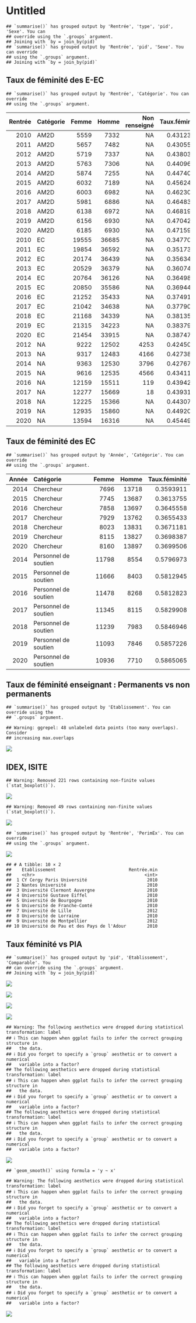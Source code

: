Untitled
================

    ## `summarise()` has grouped output by 'Rentrée', 'type', 'pid', 'Sexe'. You can
    ## override using the `.groups` argument.
    ## Joining with `by = join_by(pid)`
    ## `summarise()` has grouped output by 'Rentrée', 'pid', 'Sexe'. You can override
    ## using the `.groups` argument.
    ## Joining with `by = join_by(pid)`

## Taux de féminité des E-EC

    ## `summarise()` has grouped output by 'Rentrée', 'Catégorie'. You can override
    ## using the `.groups` argument.

<table>
<thead>
<tr>
<th style="text-align:right;">
Rentrée
</th>
<th style="text-align:left;">
Catégorie
</th>
<th style="text-align:right;">
Femme
</th>
<th style="text-align:right;">
Homme
</th>
<th style="text-align:right;">
Non renseigné
</th>
<th style="text-align:right;">
Taux.féminité
</th>
</tr>
</thead>
<tbody>
<tr>
<td style="text-align:right;">
2010
</td>
<td style="text-align:left;">
AM2D
</td>
<td style="text-align:right;">
5559
</td>
<td style="text-align:right;">
7332
</td>
<td style="text-align:right;">
NA
</td>
<td style="text-align:right;">
0.4312311
</td>
</tr>
<tr>
<td style="text-align:right;">
2011
</td>
<td style="text-align:left;">
AM2D
</td>
<td style="text-align:right;">
5657
</td>
<td style="text-align:right;">
7482
</td>
<td style="text-align:right;">
NA
</td>
<td style="text-align:right;">
0.4305503
</td>
</tr>
<tr>
<td style="text-align:right;">
2012
</td>
<td style="text-align:left;">
AM2D
</td>
<td style="text-align:right;">
5719
</td>
<td style="text-align:right;">
7337
</td>
<td style="text-align:right;">
NA
</td>
<td style="text-align:right;">
0.4380362
</td>
</tr>
<tr>
<td style="text-align:right;">
2013
</td>
<td style="text-align:left;">
AM2D
</td>
<td style="text-align:right;">
5763
</td>
<td style="text-align:right;">
7306
</td>
<td style="text-align:right;">
NA
</td>
<td style="text-align:right;">
0.4409672
</td>
</tr>
<tr>
<td style="text-align:right;">
2014
</td>
<td style="text-align:left;">
AM2D
</td>
<td style="text-align:right;">
5874
</td>
<td style="text-align:right;">
7255
</td>
<td style="text-align:right;">
NA
</td>
<td style="text-align:right;">
0.4474065
</td>
</tr>
<tr>
<td style="text-align:right;">
2015
</td>
<td style="text-align:left;">
AM2D
</td>
<td style="text-align:right;">
6032
</td>
<td style="text-align:right;">
7189
</td>
<td style="text-align:right;">
NA
</td>
<td style="text-align:right;">
0.4562439
</td>
</tr>
<tr>
<td style="text-align:right;">
2016
</td>
<td style="text-align:left;">
AM2D
</td>
<td style="text-align:right;">
6003
</td>
<td style="text-align:right;">
6982
</td>
<td style="text-align:right;">
NA
</td>
<td style="text-align:right;">
0.4623027
</td>
</tr>
<tr>
<td style="text-align:right;">
2017
</td>
<td style="text-align:left;">
AM2D
</td>
<td style="text-align:right;">
5981
</td>
<td style="text-align:right;">
6886
</td>
<td style="text-align:right;">
NA
</td>
<td style="text-align:right;">
0.4648325
</td>
</tr>
<tr>
<td style="text-align:right;">
2018
</td>
<td style="text-align:left;">
AM2D
</td>
<td style="text-align:right;">
6138
</td>
<td style="text-align:right;">
6972
</td>
<td style="text-align:right;">
NA
</td>
<td style="text-align:right;">
0.4681922
</td>
</tr>
<tr>
<td style="text-align:right;">
2019
</td>
<td style="text-align:left;">
AM2D
</td>
<td style="text-align:right;">
6156
</td>
<td style="text-align:right;">
6930
</td>
<td style="text-align:right;">
NA
</td>
<td style="text-align:right;">
0.4704264
</td>
</tr>
<tr>
<td style="text-align:right;">
2020
</td>
<td style="text-align:left;">
AM2D
</td>
<td style="text-align:right;">
6185
</td>
<td style="text-align:right;">
6930
</td>
<td style="text-align:right;">
NA
</td>
<td style="text-align:right;">
0.4715974
</td>
</tr>
<tr>
<td style="text-align:right;">
2010
</td>
<td style="text-align:left;">
EC
</td>
<td style="text-align:right;">
19555
</td>
<td style="text-align:right;">
36685
</td>
<td style="text-align:right;">
NA
</td>
<td style="text-align:right;">
0.3477063
</td>
</tr>
<tr>
<td style="text-align:right;">
2011
</td>
<td style="text-align:left;">
EC
</td>
<td style="text-align:right;">
19854
</td>
<td style="text-align:right;">
36592
</td>
<td style="text-align:right;">
NA
</td>
<td style="text-align:right;">
0.3517344
</td>
</tr>
<tr>
<td style="text-align:right;">
2012
</td>
<td style="text-align:left;">
EC
</td>
<td style="text-align:right;">
20174
</td>
<td style="text-align:right;">
36439
</td>
<td style="text-align:right;">
NA
</td>
<td style="text-align:right;">
0.3563492
</td>
</tr>
<tr>
<td style="text-align:right;">
2013
</td>
<td style="text-align:left;">
EC
</td>
<td style="text-align:right;">
20529
</td>
<td style="text-align:right;">
36379
</td>
<td style="text-align:right;">
NA
</td>
<td style="text-align:right;">
0.3607401
</td>
</tr>
<tr>
<td style="text-align:right;">
2014
</td>
<td style="text-align:left;">
EC
</td>
<td style="text-align:right;">
20764
</td>
<td style="text-align:right;">
36126
</td>
<td style="text-align:right;">
NA
</td>
<td style="text-align:right;">
0.3649851
</td>
</tr>
<tr>
<td style="text-align:right;">
2015
</td>
<td style="text-align:left;">
EC
</td>
<td style="text-align:right;">
20850
</td>
<td style="text-align:right;">
35586
</td>
<td style="text-align:right;">
NA
</td>
<td style="text-align:right;">
0.3694450
</td>
</tr>
<tr>
<td style="text-align:right;">
2016
</td>
<td style="text-align:left;">
EC
</td>
<td style="text-align:right;">
21252
</td>
<td style="text-align:right;">
35433
</td>
<td style="text-align:right;">
NA
</td>
<td style="text-align:right;">
0.3749140
</td>
</tr>
<tr>
<td style="text-align:right;">
2017
</td>
<td style="text-align:left;">
EC
</td>
<td style="text-align:right;">
21042
</td>
<td style="text-align:right;">
34638
</td>
<td style="text-align:right;">
NA
</td>
<td style="text-align:right;">
0.3779095
</td>
</tr>
<tr>
<td style="text-align:right;">
2018
</td>
<td style="text-align:left;">
EC
</td>
<td style="text-align:right;">
21168
</td>
<td style="text-align:right;">
34339
</td>
<td style="text-align:right;">
NA
</td>
<td style="text-align:right;">
0.3813573
</td>
</tr>
<tr>
<td style="text-align:right;">
2019
</td>
<td style="text-align:left;">
EC
</td>
<td style="text-align:right;">
21315
</td>
<td style="text-align:right;">
34223
</td>
<td style="text-align:right;">
NA
</td>
<td style="text-align:right;">
0.3837913
</td>
</tr>
<tr>
<td style="text-align:right;">
2020
</td>
<td style="text-align:left;">
EC
</td>
<td style="text-align:right;">
21454
</td>
<td style="text-align:right;">
33915
</td>
<td style="text-align:right;">
NA
</td>
<td style="text-align:right;">
0.3874731
</td>
</tr>
<tr>
<td style="text-align:right;">
2012
</td>
<td style="text-align:left;">
NA
</td>
<td style="text-align:right;">
9222
</td>
<td style="text-align:right;">
12502
</td>
<td style="text-align:right;">
4253
</td>
<td style="text-align:right;">
0.4245075
</td>
</tr>
<tr>
<td style="text-align:right;">
2013
</td>
<td style="text-align:left;">
NA
</td>
<td style="text-align:right;">
9317
</td>
<td style="text-align:right;">
12483
</td>
<td style="text-align:right;">
4166
</td>
<td style="text-align:right;">
0.4273853
</td>
</tr>
<tr>
<td style="text-align:right;">
2014
</td>
<td style="text-align:left;">
NA
</td>
<td style="text-align:right;">
9363
</td>
<td style="text-align:right;">
12530
</td>
<td style="text-align:right;">
3796
</td>
<td style="text-align:right;">
0.4276709
</td>
</tr>
<tr>
<td style="text-align:right;">
2015
</td>
<td style="text-align:left;">
NA
</td>
<td style="text-align:right;">
9616
</td>
<td style="text-align:right;">
12535
</td>
<td style="text-align:right;">
4566
</td>
<td style="text-align:right;">
0.4341113
</td>
</tr>
<tr>
<td style="text-align:right;">
2016
</td>
<td style="text-align:left;">
NA
</td>
<td style="text-align:right;">
12159
</td>
<td style="text-align:right;">
15511
</td>
<td style="text-align:right;">
119
</td>
<td style="text-align:right;">
0.4394290
</td>
</tr>
<tr>
<td style="text-align:right;">
2017
</td>
<td style="text-align:left;">
NA
</td>
<td style="text-align:right;">
12277
</td>
<td style="text-align:right;">
15669
</td>
<td style="text-align:right;">
18
</td>
<td style="text-align:right;">
0.4393115
</td>
</tr>
<tr>
<td style="text-align:right;">
2018
</td>
<td style="text-align:left;">
NA
</td>
<td style="text-align:right;">
12225
</td>
<td style="text-align:right;">
15366
</td>
<td style="text-align:right;">
NA
</td>
<td style="text-align:right;">
0.4430793
</td>
</tr>
<tr>
<td style="text-align:right;">
2019
</td>
<td style="text-align:left;">
NA
</td>
<td style="text-align:right;">
12935
</td>
<td style="text-align:right;">
15860
</td>
<td style="text-align:right;">
NA
</td>
<td style="text-align:right;">
0.4492099
</td>
</tr>
<tr>
<td style="text-align:right;">
2020
</td>
<td style="text-align:left;">
NA
</td>
<td style="text-align:right;">
13594
</td>
<td style="text-align:right;">
16316
</td>
<td style="text-align:right;">
NA
</td>
<td style="text-align:right;">
0.4544968
</td>
</tr>
</tbody>
</table>

## Taux de féminité des EC

    ## `summarise()` has grouped output by 'Année', 'Catégorie'. You can override
    ## using the `.groups` argument.

<table>
<thead>
<tr>
<th style="text-align:right;">
Année
</th>
<th style="text-align:left;">
Catégorie
</th>
<th style="text-align:right;">
Femme
</th>
<th style="text-align:right;">
Homme
</th>
<th style="text-align:right;">
Taux.féminité
</th>
</tr>
</thead>
<tbody>
<tr>
<td style="text-align:right;">
2014
</td>
<td style="text-align:left;">
Chercheur
</td>
<td style="text-align:right;">
7696
</td>
<td style="text-align:right;">
13718
</td>
<td style="text-align:right;">
0.3593911
</td>
</tr>
<tr>
<td style="text-align:right;">
2015
</td>
<td style="text-align:left;">
Chercheur
</td>
<td style="text-align:right;">
7745
</td>
<td style="text-align:right;">
13687
</td>
<td style="text-align:right;">
0.3613755
</td>
</tr>
<tr>
<td style="text-align:right;">
2016
</td>
<td style="text-align:left;">
Chercheur
</td>
<td style="text-align:right;">
7858
</td>
<td style="text-align:right;">
13697
</td>
<td style="text-align:right;">
0.3645558
</td>
</tr>
<tr>
<td style="text-align:right;">
2017
</td>
<td style="text-align:left;">
Chercheur
</td>
<td style="text-align:right;">
7929
</td>
<td style="text-align:right;">
13762
</td>
<td style="text-align:right;">
0.3655433
</td>
</tr>
<tr>
<td style="text-align:right;">
2018
</td>
<td style="text-align:left;">
Chercheur
</td>
<td style="text-align:right;">
8023
</td>
<td style="text-align:right;">
13831
</td>
<td style="text-align:right;">
0.3671181
</td>
</tr>
<tr>
<td style="text-align:right;">
2019
</td>
<td style="text-align:left;">
Chercheur
</td>
<td style="text-align:right;">
8115
</td>
<td style="text-align:right;">
13827
</td>
<td style="text-align:right;">
0.3698387
</td>
</tr>
<tr>
<td style="text-align:right;">
2020
</td>
<td style="text-align:left;">
Chercheur
</td>
<td style="text-align:right;">
8160
</td>
<td style="text-align:right;">
13897
</td>
<td style="text-align:right;">
0.3699506
</td>
</tr>
<tr>
<td style="text-align:right;">
2014
</td>
<td style="text-align:left;">
Personnel de soutien
</td>
<td style="text-align:right;">
11798
</td>
<td style="text-align:right;">
8554
</td>
<td style="text-align:right;">
0.5796973
</td>
</tr>
<tr>
<td style="text-align:right;">
2015
</td>
<td style="text-align:left;">
Personnel de soutien
</td>
<td style="text-align:right;">
11666
</td>
<td style="text-align:right;">
8403
</td>
<td style="text-align:right;">
0.5812945
</td>
</tr>
<tr>
<td style="text-align:right;">
2016
</td>
<td style="text-align:left;">
Personnel de soutien
</td>
<td style="text-align:right;">
11478
</td>
<td style="text-align:right;">
8268
</td>
<td style="text-align:right;">
0.5812823
</td>
</tr>
<tr>
<td style="text-align:right;">
2017
</td>
<td style="text-align:left;">
Personnel de soutien
</td>
<td style="text-align:right;">
11345
</td>
<td style="text-align:right;">
8115
</td>
<td style="text-align:right;">
0.5829908
</td>
</tr>
<tr>
<td style="text-align:right;">
2018
</td>
<td style="text-align:left;">
Personnel de soutien
</td>
<td style="text-align:right;">
11239
</td>
<td style="text-align:right;">
7983
</td>
<td style="text-align:right;">
0.5846946
</td>
</tr>
<tr>
<td style="text-align:right;">
2019
</td>
<td style="text-align:left;">
Personnel de soutien
</td>
<td style="text-align:right;">
11093
</td>
<td style="text-align:right;">
7846
</td>
<td style="text-align:right;">
0.5857226
</td>
</tr>
<tr>
<td style="text-align:right;">
2020
</td>
<td style="text-align:left;">
Personnel de soutien
</td>
<td style="text-align:right;">
10936
</td>
<td style="text-align:right;">
7710
</td>
<td style="text-align:right;">
0.5865065
</td>
</tr>
</tbody>
</table>

## Taux de féminité enseignant : Permanents vs non permanents

    ## `summarise()` has grouped output by 'Etablissement'. You can override using the
    ## `.groups` argument.

    ## Warning: ggrepel: 48 unlabeled data points (too many overlaps). Consider
    ## increasing max.overlaps

![](sexe_files/figure-gfm/pvsnp-1.png)<!-- -->

## IDEX, ISITE

    ## Warning: Removed 221 rows containing non-finite values (`stat_boxplot()`).

![](sexe_files/figure-gfm/map-1.png)<!-- -->

    ## Warning: Removed 49 rows containing non-finite values (`stat_boxplot()`).

![](sexe_files/figure-gfm/evol-1.png)<!-- -->

    ## `summarise()` has grouped output by 'Rentrée', 'PerimEx'. You can override
    ## using the `.groups` argument.

![](sexe_files/figure-gfm/evol.agr-1.png)<!-- -->

    ## # A tibble: 10 × 2
    ##    Etablissement                            Rentrée.min
    ##    <chr>                                          <int>
    ##  1 CY Cergy Paris Université                       2010
    ##  2 Nantes Université                               2010
    ##  3 Université Clermont Auvergne                    2010
    ##  4 Université Gustave Eiffel                       2010
    ##  5 Université de Bourgogne                         2010
    ##  6 Université de Franche-Comté                     2010
    ##  7 Université de Lille                             2012
    ##  8 Université de Lorraine                          2010
    ##  9 Université de Montpellier                       2012
    ## 10 Université de Pau et des Pays de l'Adour        2010

## Taux féminité vs PIA

    ## `summarise()` has grouped output by 'pid', 'Etablissement', 'Comparable'. You
    ## can override using the `.groups` argument.
    ## Joining with `by = join_by(pid)`

![](sexe_files/figure-gfm/anr-1.png)<!-- -->

![](sexe_files/figure-gfm/anr.hors.pia-1.png)<!-- -->

![](sexe_files/figure-gfm/anr.pia-1.png)<!-- -->

![](sexe_files/figure-gfm/anr.norm-1.png)<!-- -->

    ## Warning: The following aesthetics were dropped during statistical transformation: label
    ## ℹ This can happen when ggplot fails to infer the correct grouping structure in
    ##   the data.
    ## ℹ Did you forget to specify a `group` aesthetic or to convert a numerical
    ##   variable into a factor?
    ## The following aesthetics were dropped during statistical transformation: label
    ## ℹ This can happen when ggplot fails to infer the correct grouping structure in
    ##   the data.
    ## ℹ Did you forget to specify a `group` aesthetic or to convert a numerical
    ##   variable into a factor?
    ## The following aesthetics were dropped during statistical transformation: label
    ## ℹ This can happen when ggplot fails to infer the correct grouping structure in
    ##   the data.
    ## ℹ Did you forget to specify a `group` aesthetic or to convert a numerical
    ##   variable into a factor?

![](sexe_files/figure-gfm/anr.norm2-1.png)<!-- -->

    ## `geom_smooth()` using formula = 'y ~ x'

    ## Warning: The following aesthetics were dropped during statistical transformation: label
    ## ℹ This can happen when ggplot fails to infer the correct grouping structure in
    ##   the data.
    ## ℹ Did you forget to specify a `group` aesthetic or to convert a numerical
    ##   variable into a factor?
    ## The following aesthetics were dropped during statistical transformation: label
    ## ℹ This can happen when ggplot fails to infer the correct grouping structure in
    ##   the data.
    ## ℹ Did you forget to specify a `group` aesthetic or to convert a numerical
    ##   variable into a factor?
    ## The following aesthetics were dropped during statistical transformation: label
    ## ℹ This can happen when ggplot fails to infer the correct grouping structure in
    ##   the data.
    ## ℹ Did you forget to specify a `group` aesthetic or to convert a numerical
    ##   variable into a factor?

![](sexe_files/figure-gfm/anr.line-1.png)<!-- -->
